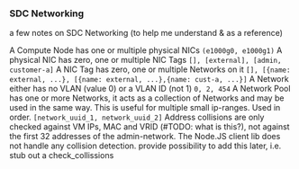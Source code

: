 ### SDC Networking

a few notes on SDC Networking (to help me understand & as a reference)

A Compute Node has one or multiple physical NICs ```(e1000g0, e1000g1)```
A physical NIC has zero, one or multiple NIC Tags ```[], [external], [admin, customer-a]```
A NIC Tag has zero, one or multiple Networks on it ```[], [{name: external, ...}, [{name: external, ...},{name: cust-a, ...}]```
A Network either has no VLAN (value 0) or a VLAN ID (not 1) ```0, 2, 454```
A Network Pool has one or more Networks, it acts as a collection of Networks and may be used in the same way. This is useful for multiple small ip-ranges. Used in order. ```[network_uuid_1, network_uuid_2]```
Address collisions are only checked against VM IPs, MAC and VRID (#TODO: what is this?), not against the first 32 addresses of the admin-network.
The Node.JS client lib does not handle any collision detection. provide possibility to add this later, i.e. stub out a check_collissions
 